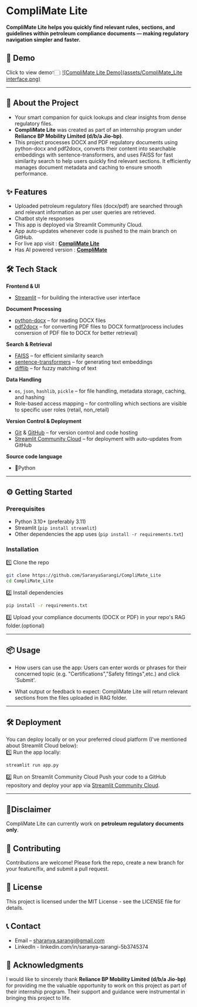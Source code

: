 # CompliMate Lite
**CompliMate Lite helps you quickly find relevant rules, sections, and guidelines within petroleum compliance documents — making regulatory navigation simpler and faster.**
## 🎥 Demo
Click to view demo👇🏻:
[![CompliMate Lite Demo](assets/CompliMate_Lite interface.png)](https://github.com/user-attachments/assets/d0a3ea6c-b56d-4518-8f77-70dc5f86e5bd)

---

## 🚀 About the Project

- Your smart companion for quick lookups and clear insights from dense regulatory files.
- **CompliMate Lite** was created as part of an internship program under **Reliance BP Mobility Limited (d/b/a Jio-bp)**.
- This project processes DOCX and PDF regulatory documents using python-docx and pdf2docx, converts their content into searchable embeddings with sentence-transformers, and uses FAISS for fast similarity search to help users quickly find relevant sections. It efficiently manages document metadata and caching to ensure smooth performance.

## ✨ Features

- Uploaded petroleum regulatory files (docx/pdf) are searched through and relevant information as per user queries are retrieved.
- Chatbot style responses
- This app is deployed via Streamlit Community Cloud.
- App auto-updates whenever code is pushed to the main branch on GitHub.
- For live app visit : **[CompliMate Lite](https://complimatelite-bysaranyasarangi.streamlit.app/)**
- Has AI powered version : **[CompliMate](https://github.com/SaranyaSarangi/CompliMate)** 

## 🛠️ Tech Stack

**Frontend & UI**
- [Streamlit](https://streamlit.io/) – for building the interactive user interface

**Document Processing**
- [python-docx](https://python-docx.readthedocs.io/) – for reading DOCX files
- [pdf2docx](https://pypi.org/project/pdf2docx/) – for converting PDF files to DOCX format(process includes conversion of PDF file to DOCX for better retrieval)

**Search & Retrieval**
- [FAISS](https://faiss.ai/) – for efficient similarity search
- [sentence-transformers](https://www.sbert.net/) – for generating text embeddings
- [difflib](https://docs.python.org/3/library/difflib.html) – for fuzzy matching of text

**Data Handling**
- `os`, `json`, `hashlib`, `pickle` – for file handling, metadata storage, caching, and hashing
- Role-based access mapping – for controlling which sections are visible to specific user roles (retail, non_retail)

**Version Control & Deployment**
- [Git](https://git-scm.com/) & [GitHub](https://github.com/) – for version control and code hosting
- [Streamlit Community Cloud](https://streamlit.io/cloud) – for deployment with auto-updates from GitHub

**Source code language**
- 🐍Python

---

## ⚙️ Getting Started

### Prerequisites

- Python 3.10+ (preferably 3.11)
- Streamlit (`pip install streamlit`)
- Other dependencies the app uses (`pip install -r requirements.txt`)

### Installation

1️⃣ Clone the repo  
```bash
git clone https://github.com/SaranyaSarangi/CompliMate_Lite
cd CompliMate_Lite
```

2️⃣ Install dependencies
```bash
pip install -r requirements.txt
```
3️⃣ Upload your compliance documents (DOCX or PDF) in your repo's RAG folder.(optional)

---

## 📦 Usage
- How users can use the app:
Users can enter words or phrases for their concerned topic (e.g. "Certifications","Safety fittings",etc.) and click 'Submit'.

- What output or feedback to expect:
CompliMate Lite will return relevant sections from the files uploaded in RAG folder.

---

## 🛠️ Deployment
You can deploy locally or on your preferred cloud platform (I've mentioned about Streamlit Cloud below):  
1️⃣ Run the app locally:
```bash
streamlit run app.py
```
2️⃣ Run on Streamlit Community Cloud
Push your code to a GitHub repository and deploy your app via [Streamlit Community Cloud](https://streamlit.io/cloud).

---

## 📌Disclaimer
CompliMate Lite can currently work on **petroleum regulatory documents only**.

## 🤝 Contributing
Contributions are welcome! Please fork the repo, create a new branch for your feature/fix, and submit a pull request.

## 📄 License
This project is licensed under the MIT License - see the LICENSE file for details.

## 📞 Contact
- Email – sharanya.sarangi@gmail.com
- LinkedIn - linkedin.com/in/saranya-sarangi-5b3745374

## 🎉 Acknowledgments
I would like to sincerely thank **Reliance BP Mobility Limited (d/b/a Jio-bp)** for providing me the valuable opportunity to work on this project as part of their internship program. Their support and guidance were instrumental in bringing this project to life.
